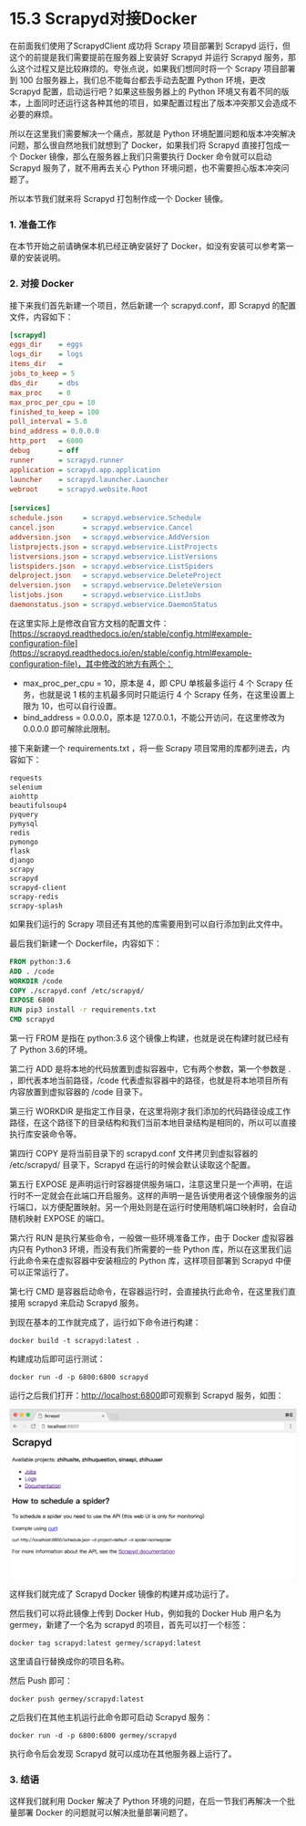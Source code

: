 # 15.3 Scrapyd对接Docker

在前面我们使用了ScrapydClient 成功将 Scrapy 项目部署到 Scrapyd 运行，但这个的前提是我们需要提前在服务器上安装好 Scrapyd 并运行 Scrapyd 服务，那么这个过程又是比较麻烦的。夸张点说，如果我们想同时将一个 Scrapy 项目部署到 100 台服务器上，我们总不能每台都去手动去配置 Python 环境，更改 Scrapyd 配置，启动运行吧？如果这些服务器上的 Python 环境又有着不同的版本，上面同时还运行这各种其他的项目，如果配置过程出了版本冲突那又会造成不必要的麻烦。

所以在这里我们需要解决一个痛点，那就是 Python 环境配置问题和版本冲突解决问题，那么很自然地我们就想到了 Docker，如果我们将 Scrapyd 直接打包成一个 Docker 镜像，那么在服务器上我们只需要执行 Docker 命令就可以启动 Scrapyd 服务了，就不用再去关心 Python 环境问题，也不需要担心版本冲突问题了。

所以本节我们就来将 Scrapyd 打包制作成一个 Docker 镜像。

### 1. 准备工作

在本节开始之前请确保本机已经正确安装好了 Docker，如没有安装可以参考第一章的安装说明。

### 2. 对接 Docker

接下来我们首先新建一个项目，然后新建一个 scrapyd.conf，即 Scrapyd 的配置文件，内容如下：

```ini
[scrapyd]
eggs_dir    = eggs
logs_dir    = logs
items_dir   =
jobs_to_keep = 5
dbs_dir     = dbs
max_proc    = 0
max_proc_per_cpu = 10
finished_to_keep = 100
poll_interval = 5.0
bind_address = 0.0.0.0
http_port   = 6800
debug       = off
runner      = scrapyd.runner
application = scrapyd.app.application
launcher    = scrapyd.launcher.Launcher
webroot     = scrapyd.website.Root

[services]
schedule.json     = scrapyd.webservice.Schedule
cancel.json       = scrapyd.webservice.Cancel
addversion.json   = scrapyd.webservice.AddVersion
listprojects.json = scrapyd.webservice.ListProjects
listversions.json = scrapyd.webservice.ListVersions
listspiders.json  = scrapyd.webservice.ListSpiders
delproject.json   = scrapyd.webservice.DeleteProject
delversion.json   = scrapyd.webservice.DeleteVersion
listjobs.json     = scrapyd.webservice.ListJobs
daemonstatus.json = scrapyd.webservice.DaemonStatus
```

在这里实际上是修改自官方文档的配置文件：[https://scrapyd.readthedocs.io/en/stable/config.html#example-configuration-file](https://scrapyd.readthedocs.io/en/stable/config.html#example-configuration-file)，其中修改的地方有两个：
* max_proc_per_cpu = 10，原本是 4，即 CPU 单核最多运行 4 个 Scrapy 任务，也就是说 1 核的主机最多同时只能运行 4 个 Scrapy 任务，在这里设置上限为 10，也可以自行设置。
* bind_address = 0.0.0.0，原本是 127.0.0.1，不能公开访问，在这里修改为 0.0.0.0 即可解除此限制。

接下来新建一个 requirements.txt ，将一些 Scrapy 项目常用的库都列进去，内容如下：

```
requests
selenium
aiohttp
beautifulsoup4
pyquery
pymysql
redis
pymongo
flask
django
scrapy
scrapyd
scrapyd-client
scrapy-redis
scrapy-splash
```

如果我们运行的 Scrapy 项目还有其他的库需要用到可以自行添加到此文件中。

最后我们新建一个 Dockerfile，内容如下：

```Dockerfile
FROM python:3.6
ADD . /code
WORKDIR /code
COPY ./scrapyd.conf /etc/scrapyd/
EXPOSE 6800
RUN pip3 install -r requirements.txt
CMD scrapyd
```

第一行 FROM 是指在 python:3.6 这个镜像上构建，也就是说在构建时就已经有了 Python 3.6的环境。

第二行 ADD 是将本地的代码放置到虚拟容器中，它有两个参数，第一个参数是 . ，即代表本地当前路径，/code 代表虚拟容器中的路径，也就是将本地项目所有内容放置到虚拟容器的 /code 目录下。

第三行 WORKDIR 是指定工作目录，在这里将刚才我们添加的代码路径设成工作路径，在这个路径下的目录结构和我们当前本地目录结构是相同的，所以可以直接执行库安装命令等。

第四行 COPY 是将当前目录下的 scrapyd.conf 文件拷贝到虚拟容器的 /etc/scrapyd/ 目录下，Scrapyd 在运行的时候会默认读取这个配置。

第五行 EXPOSE 是声明运行时容器提供服务端口，注意这里只是一个声明，在运行时不一定就会在此端口开启服务。这样的声明一是告诉使用者这个镜像服务的运行端口，以方便配置映射。另一个用处则是在运行时使用随机端口映射时，会自动随机映射 EXPOSE 的端口。

第六行 RUN 是执行某些命令，一般做一些环境准备工作，由于 Docker 虚拟容器内只有 Python3 环境，而没有我们所需要的一些 Python 库，所以在这里我们运行此命令来在虚拟容器中安装相应的 Python 库，这样项目部署到 Scrapyd 中便可以正常运行了。

第七行 CMD 是容器启动命令，在容器运行时，会直接执行此命令，在这里我们直接用 scrapyd 来启动 Scrapyd 服务。

到现在基本的工作就完成了，运行如下命令进行构建：

```
docker build -t scrapyd:latest .
```

构建成功后即可运行测试：

```
docker run -d -p 6800:6800 scrapyd
```

运行之后我们打开：[http://localhost:6800](http://localhost:6800)即可观察到 Scrapyd 服务，如图：

![](./assets/2017-06-06-00-12-28.png)

这样我们就完成了 Scrapyd Docker 镜像的构建并成功运行了。

然后我们可以将此镜像上传到 Docker Hub，例如我的 Docker Hub 用户名为 germey，新建了一个名为 scrapyd 的项目，首先可以打一个标签：

```
docker tag scrapyd:latest germey/scrapyd:latest
```

这里请自行替换成你的项目名称。

然后 Push 即可：

```
docker push germey/scrapyd:latest
```

之后我们在其他主机运行此命令即可启动 Scrapyd 服务：

```
docker run -d -p 6800:6800 germey/scrapyd
```

执行命令后会发现 Scrapyd 就可以成功在其他服务器上运行了。

### 3. 结语

这样我们就利用 Docker 解决了 Python 环境的问题，在后一节我们再解决一个批量部署 Docker 的问题就可以解决批量部署问题了。